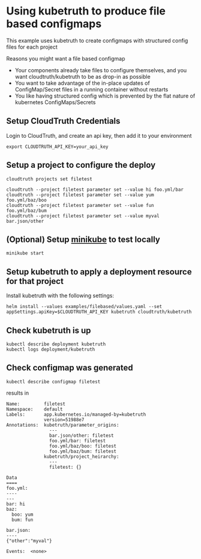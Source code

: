 # Using kubetruth to produce file based configmaps

This example uses kubetruth to create configmaps with structured config files for each project

Reasons you might want a file based configmap

 * Your components already take files to configure themselves, and you want cloudtruth/kubetruth to be as drop-in as possible
 * You want to take advantage of the in-place updates of ConfigMap/Secret files in a running container without restarts
 * You like having structured config which is prevented by the flat nature of kubernetes ConfigMaps/Secrets

## Setup CloudTruth Credentials

Login to CloudTruth, and create an api key, then add it to your environment

```
export CLOUDTRUTH_API_KEY=your_api_key
```

## Setup a project to configure the deploy

```
cloudtruth projects set filetest

cloudtruth --project filetest parameter set --value hi foo.yml/bar
cloudtruth --project filetest parameter set --value yum foo.yml/baz/boo
cloudtruth --project filetest parameter set --value fun foo.yml/baz/bum
cloudtruth --project filetest parameter set --value myval bar.json/other
```

## (Optional) Setup [minikube](https://minikube.sigs.k8s.io/docs/start/) to test locally
```
minikube start
```

## Setup kubetruth to apply a deployment resource for that project

Install kubetruth with the following settings:
```
helm install --values examples/filebased/values.yaml --set appSettings.apiKey=$CLOUDTRUTH_API_KEY kubetruth cloudtruth/kubetruth
```

## Check kubetruth is up

```
kubectl describe deployment kubetruth
kubectl logs deployment/kubetruth
```

## Check configmap was generated

```
kubectl describe configmap filetest
```
results in

```
Name:         filetest
Namespace:    default
Labels:       app.kubernetes.io/managed-by=kubetruth
              version=51988e7
Annotations:  kubetruth/parameter_origins:
                ---
                bar.json/other: filetest
                foo.yml/bar: filetest
                foo.yml/baz/boo: filetest
                foo.yml/baz/bum: filetest
              kubetruth/project_heirarchy:
                ---
                filetest: {}

Data
====
foo.yml:
----
---
bar: hi
baz:
  boo: yum
  bum: fun

bar.json:
----
{"other":"myval"}

Events:  <none>
```